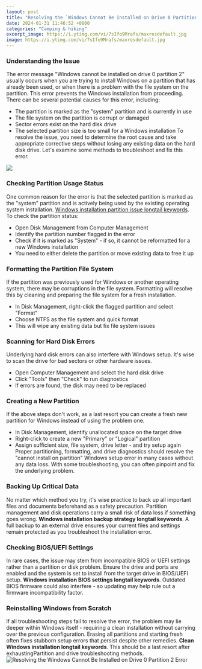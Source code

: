 ```yaml
---
layout: post
title: "Resolving the `Windows Cannot Be Installed on Drive 0 Partition 2` Error"
date: 2024-01-31 11:46:52 +0000
categories: "Camping & hiking"
excerpt_image: https://i.ytimg.com/vi/7sIfo9Mrafs/maxresdefault.jpg
image: https://i.ytimg.com/vi/7sIfo9Mrafs/maxresdefault.jpg
---
```


### Understanding the Issue
The error message "Windows cannot be installed on drive 0 partition 2" usually occurs when you are trying to install Windows on a partition that has already been used, or when there is a problem with the file system on the partition. This error prevents the Windows installation from proceeding. There can be several potential causes for this error, including:
- The partition is marked as the "system" partition and is currently in use 
- The file system on the partition is corrupt or damaged
- Sector errors exist on the hard disk drive
- The selected partition size is too small for a Windows installation
To resolve the issue, you need to determine the root cause and take appropriate corrective steps without losing any existing data on the hard disk drive. Let's examine some methods to troubleshoot and fix this error.

![](https://www.easeus.com/images/en/screenshot/partition-manager/windows-cannot-be-installed-on-drive-0-partition-1.png)
### Checking Partition Usage Status
One common reason for the error is that the selected partition is marked as the "system" partition and is actively being used by the existing operating system installation. [Windows installation partition issue longtail keywords](https://store.fi.io.vn/womens-cute-boston-terrier-american-flag-usa-patriotic-dog-lover-v-neck-t-shirt/men&). To check the partition status:
- Open Disk Management from Computer Management 
- Identify the partition number flagged in the error 
- Check if it is marked as "System" - if so, it cannot be reformatted for a new Windows installation
- You need to either delete the partition or move existing data to free it up
### Formatting the Partition File System
If the partition was previously used for Windows or another operating system, there may be corruptions in the file system. Formatting will resolve this by cleaning and preparing the file system for a fresh installation. 
- In Disk Management, right-click the flagged partition and select "Format"
- Choose NTFS as the file system and quick format 
- This will wipe any existing data but fix file system issues
### Scanning for Hard Disk Errors
Underlying hard disk errors can also interfere with Windows setup. It's wise to scan the drive for bad sectors or other hardware issues.
- Open Computer Management and select the hard disk drive 
- Click "Tools" then "Check" to run diagnostics
- If errors are found, the disk may need to be replaced
### Creating a New Partition  
If the above steps don't work, as a last resort you can create a fresh new partition for Windows instead of using the problem one. 
- In Disk Management, identify unallocated space on the target drive
- Right-click to create a new "Primary" or "Logical" partition
- Assign sufficient size, file system, drive letter - and try setup again
Proper partitioning, formatting, and drive diagnostics should resolve the "cannot install on partition" Windows setup error in many cases without any data loss. With some troubleshooting, you can often pinpoint and fix the underlying problem.
### Backing Up Critical Data
No matter which method you try, it's wise practice to back up all important files and documents beforehand as a safety precaution. Partition management and disk operations carry a small risk of data loss if something goes wrong. **Windows installation backup strategy longtail keywords**. A full backup to an external drive ensures your current files and settings remain protected as you troubleshoot the installation error.
### Checking BIOS/UEFI Settings 
In rare cases, the issue may stem from incompatible BIOS or UEFI settings rather than a partition or disk problem. Ensure the drive and ports are enabled and the system is set to install from the target drive in BIOS/UEFI setup. **Windows installation BIOS settings longtail keywords**. Outdated BIOS firmware could also interfere - so updating may help rule out a firmware incompatibility factor.
### Reinstalling Windows from Scratch
If all troubleshooting steps fail to resolve the error, the problem may lie deeper within Windows itself - requiring a clean installation without carrying over the previous configuration. Erasing all partitions and starting fresh often fixes stubborn setup errors that persist despite other remedies. **Clean Windows installation longtail keywords**. This should be a last resort after exhaustingPartition and drive troubleshooting methods.
![Resolving the `Windows Cannot Be Installed on Drive 0 Partition 2` Error](https://i.ytimg.com/vi/7sIfo9Mrafs/maxresdefault.jpg)